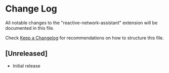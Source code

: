 # Change Log

All notable changes to the "reactive-network-assistant" extension will be documented in this file.

Check [Keep a Changelog](http://keepachangelog.com/) for recommendations on how to structure this file.

## [Unreleased]

- Initial release